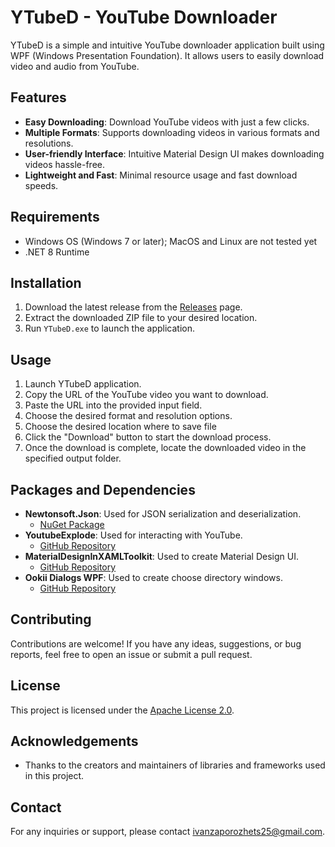 # YTubeD - YouTube Downloader

YTubeD is a simple and intuitive YouTube downloader application built using WPF (Windows Presentation Foundation). It allows users to easily download video and audio from YouTube.

## Features

- **Easy Downloading**: Download YouTube videos with just a few clicks.
- **Multiple Formats**: Supports downloading videos in various formats and resolutions.
- **User-friendly Interface**: Intuitive Material Design UI makes downloading videos hassle-free.
- **Lightweight and Fast**: Minimal resource usage and fast download speeds.

## Requirements

- Windows OS (Windows 7 or later); MacOS and Linux are not tested yet
- .NET 8 Runtime

## Installation

1. Download the latest release from the [Releases](https://github.com/your-username/YTubeD/releases) page.
2. Extract the downloaded ZIP file to your desired location.
3. Run `YTubeD.exe` to launch the application.

## Usage

1. Launch YTubeD application.
2. Copy the URL of the YouTube video you want to download.
3. Paste the URL into the provided input field.
4. Choose the desired format and resolution options.
5. Choose the desired location where to save file
6. Click the "Download" button to start the download process.
7. Once the download is complete, locate the downloaded video in the specified output folder.

## Packages and Dependencies

- **Newtonsoft.Json**: Used for JSON serialization and deserialization.
  - [NuGet Package](https://github.com/JamesNK/Newtonsoft.Json)
- **YoutubeExplode**: Used for interacting with YouTube.
  - [GitHub Repository](https://github.com/Tyrrrz/YoutubeExplode)
- **MaterialDesignInXAMLToolkit**: Used to create Material Design UI.
  - [GitHub Repository](https://github.com/MaterialDesignInXAML/MaterialDesignInXamlToolkit)
- **Ookii Dialogs WPF**: Used to create choose directory windows.
  - [GitHub Repository](https://github.com/ookii-dialogs/ookii-dialogs-wpf)

## Contributing

Contributions are welcome! If you have any ideas, suggestions, or bug reports, feel free to open an issue or submit a pull request.

## License

This project is licensed under the [Apache License 2.0](LICENSE).

## Acknowledgements

- Thanks to the creators and maintainers of libraries and frameworks used in this project.

## Contact

For any inquiries or support, please contact [ivanzaporozhets25@gmail.com](mailto:ivanzaporozhets25@gmail.com).
